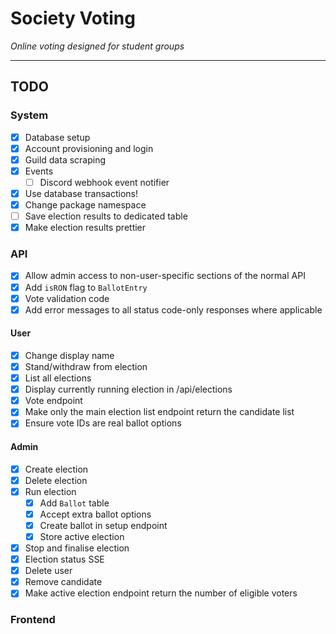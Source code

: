# Society Voting

*Online voting designed for student groups*

---

## TODO

### System

- [x] Database setup
- [x] Account provisioning and login
- [x] Guild data scraping
- [x] Events
  - [ ] Discord webhook event notifier
- [x] Use database transactions!
- [x] Change package namespace
- [ ] Save election results to dedicated table
- [x] Make election results prettier

### API

- [x] Allow admin access to non-user-specific sections of the normal API
- [x] Add `isRON` flag to `BallotEntry`
- [x] Vote validation code
- [x] Add error messages to all status code-only responses where applicable

#### User

- [x] Change display name
- [x] Stand/withdraw from election
- [x] List all elections
- [x] Display currently running election in /api/elections
- [x] Vote endpoint
- [x] Make only the main election list endpoint return the candidate list
- [x] Ensure vote IDs are real ballot options

#### Admin

- [x] Create election
- [x] Delete election
- [x] Run election
  - [x] Add `Ballot` table 
  - [x] Accept extra ballot options
  - [x] Create ballot in setup endpoint
  - [x] Store active election
- [x] Stop and finalise election
- [x] Election status SSE
- [x] Delete user
- [x] Remove candidate
- [x] Make active election endpoint return the number of eligible voters

### Frontend
